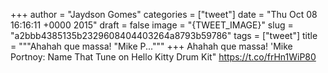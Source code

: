 
+++
author = "Jaydson Gomes"
categories = ["tweet"]
date = "Thu Oct 08 16:16:11 +0000 2015"
draft = false
image = "{TWEET_IMAGE}"
slug = "a2bbb4385135b2329608404403264a8793b59786"
tags = ["tweet"]
title = """Ahahah que massa! "Mike P..."""
+++
Ahahah que massa! 'Mike Portnoy: Name That Tune on Hello Kitty Drum Kit" https://t.co/frHn1WiP80
